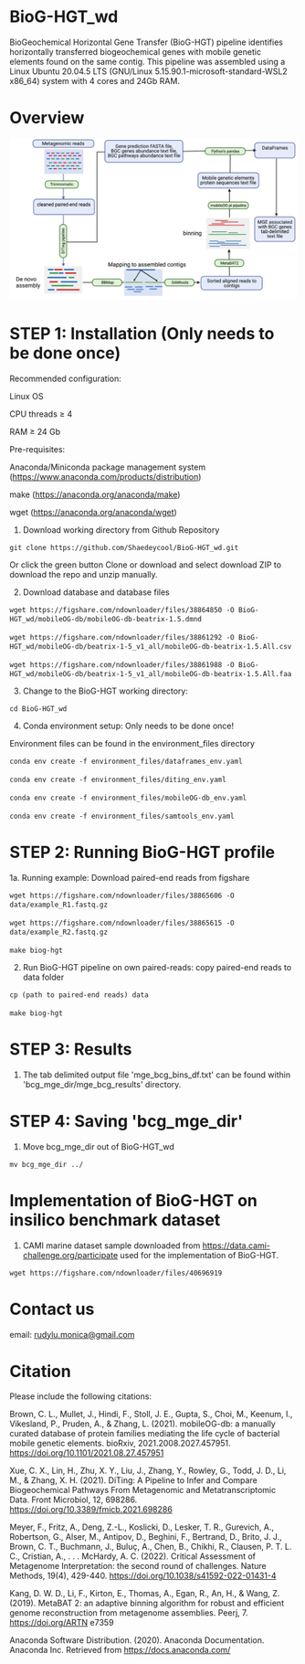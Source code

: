 # BioG-HGT_wd
BioGeochemical Horizontal Gene Transfer (BioG-HGT) pipeline identifies horizontally transferred biogeochemical genes with mobile genetic elements found on the same contig. This pipeline was assembled using a Linux Ubuntu 20.04.5 LTS (GNU/Linux 5.15.90.1-microsoft-standard-WSL2 x86_64) system with 4 cores and 24Gb RAM.

# Overview

![](https://github.com/Shaedeycool/BioG-HGT_wd/blob/main/workflow_1.png)

# STEP 1: Installation (Only needs to be done once)
Recommended configuration:

Linux OS

CPU threads ≥ 4

RAM ≥ 24 Gb

Pre-requisites:

Anaconda/Miniconda package management system (https://www.anaconda.com/products/distribution)

make (https://anaconda.org/anaconda/make)

wget (https://anaconda.org/anaconda/wget)

1. Download working directory from Github Repository

```
git clone https://github.com/Shaedeycool/BioG-HGT_wd.git 
```

Or click the green button Clone or download and select download ZIP to download the repo and unzip manually.

2. Download database and database files

```
wget https://figshare.com/ndownloader/files/38864850 -O BioG-HGT_wd/mobileOG-db/mobileOG-db-beatrix-1.5.dmnd

wget https://figshare.com/ndownloader/files/38861292 -O BioG-HGT_wd/mobileOG-db/beatrix-1-5_v1_all/mobileOG-db-beatrix-1.5.All.csv

wget https://figshare.com/ndownloader/files/38861988 -O BioG-HGT_wd/mobileOG-db/beatrix-1-5_v1_all/mobileOG-db-beatrix-1.5.All.faa
```

3. Change to the BioG-HGT working directory:

```
cd BioG-HGT_wd
```

4. Conda environment setup: Only needs to be done once!

Environment files can be found in the environment_files directory
```
conda env create -f environment_files/dataframes_env.yaml

conda env create -f environment_files/diting_env.yaml

conda env create -f environment_files/mobileOG-db_env.yaml

conda env create -f environment_files/samtools_env.yaml
```

# STEP 2: Running BioG-HGT profile 

1a. Running example: Download paired-end reads from figshare

```
wget https://figshare.com/ndownloader/files/38865606 -O data/example_R1.fastq.gz

wget https://figshare.com/ndownloader/files/38865615 -O data/example_R2.fastq.gz

make biog-hgt
```

2. Run BioG-HGT pipeline on own paired-reads: copy paired-end reads to data folder

```
cp (path to paired-end reads) data

make biog-hgt
```

# STEP 3: Results

1. The tab delimited output file 'mge_bcg_bins_df.txt' can be found within 'bcg_mge_dir/mge_bcg_results' directory.

# STEP 4: Saving 'bcg_mge_dir'

1. Move bcg_mge_dir out of BioG-HGT_wd

```
mv bcg_mge_dir ../
```

# Implementation of BioG-HGT on insilico benchmark dataset

1. CAMI marine dataset sample downloaded from https://data.cami-challenge.org/participate used for the implementation of BioG-HGT.  
```
wget https://figshare.com/ndownloader/files/40696919
```

# Contact us

email: rudylu.monica@gmail.com

# Citation
Please include the following citations:

Brown, C. L., Mullet, J., Hindi, F., Stoll, J. E., Gupta, S., Choi, M., Keenum, I., Vikesland, P., Pruden, A., & Zhang, L. (2021). mobileOG-db: a manually curated database of protein families mediating the life cycle of bacterial mobile genetic elements. bioRxiv, 2021.2008.2027.457951. https://doi.org/10.1101/2021.08.27.457951

Xue, C. X., Lin, H., Zhu, X. Y., Liu, J., Zhang, Y., Rowley, G., Todd, J. D., Li, M., & Zhang, X. H. (2021). DiTing: A Pipeline to Infer and Compare Biogeochemical Pathways From Metagenomic and Metatranscriptomic Data. Front Microbiol, 12, 698286. https://doi.org/10.3389/fmicb.2021.698286

Meyer, F., Fritz, A., Deng, Z.-L., Koslicki, D., Lesker, T. R., Gurevich, A., Robertson, G., Alser, M., Antipov, D., Beghini, F., Bertrand, D., Brito, J. J., Brown, C. T., Buchmann, J., Buluç, A., Chen, B., Chikhi, R., Clausen, P. T. L. C., Cristian, A., . . . McHardy, A. C. (2022). Critical Assessment of Metagenome Interpretation: the second round of challenges. Nature Methods, 19(4), 429-440. https://doi.org/10.1038/s41592-022-01431-4

Kang, D. W. D., Li, F., Kirton, E., Thomas, A., Egan, R., An, H., & Wang, Z. (2019). MetaBAT 2: an adaptive binning algorithm for robust and efficient genome reconstruction from metagenome assemblies. Peerj, 7. https://doi.org/ARTN e7359

Anaconda Software Distribution. (2020). Anaconda Documentation. Anaconda Inc. Retrieved from https://docs.anaconda.com/
